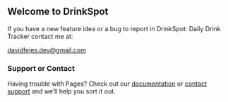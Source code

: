 ## Welcome to DrinkSpot

If you have a new feature idea or a bug to report in DrinkSpot: Daily Drink Tracker contact me at: 

davidfejes.dev@gmail.com

### Support or Contact

Having trouble with Pages? Check out our [documentation](https://docs.github.com/categories/github-pages-basics/) or [contact support](https://github.com/contact) and we’ll help you sort it out.
